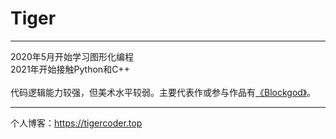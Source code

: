 # Tiger
***
2020年5月开始学习图形化编程  
2021年开始接触Python和C++  
<br>
代码逻辑能力较强，但美术水平较弱。主要代表作或参与作品有[《Blockgod》](https://www.40code.com/#page=work&id=3973)。
***
个人博客：https://tigercoder.top